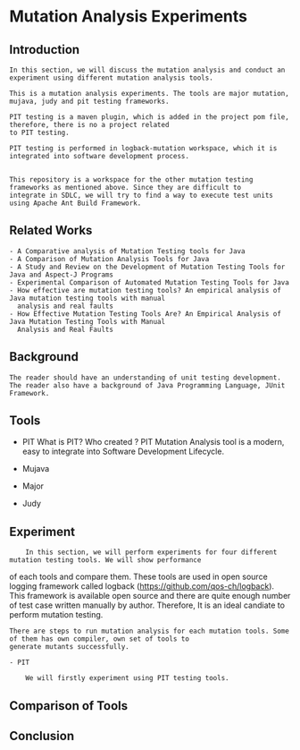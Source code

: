 # Mutation Analysis Experiments

## Introduction

    In this section, we will discuss the mutation analysis and conduct an experiment using different mutation analysis tools. 
    
    This is a mutation analysis experiments. The tools are major mutation, mujava, judy and pit testing frameworks. 

    PIT testing is a maven plugin, which is added in the project pom file, therefore, there is no a project related 
    to PIT testing.
    
    PIT testing is performed in logback-mutation workspace, which it is integrated into software development process.


    This repository is a workspace for the other mutation testing frameworks as mentioned above. Since they are difficult to 
    integrate in SDLC, we will try to find a way to execute test units using Apache Ant Build Framework.

## Related Works

    - A Comparative analysis of Mutation Testing tools for Java
    - A Comparison of Mutation Analysis Tools for Java
    - A Study and Review on the Development of Mutation Testing Tools for Java and Aspect-J Programs
    - Experimental Comparison of Automated Mutation Testing Tools for Java
    - How effective are mutation testing tools? An empirical analysis of Java mutation testing tools with manual 
      analysis and real faults
    - How Effective Mutation Testing Tools Are? An Empirical Analysis of Java Mutation Testing Tools with Manual 
      Analysis and Real Faults


## Background

    The reader should have an understanding of unit testing development.
    The reader also have a background of Java Programming Language, JUnit Framework.

## Tools

  - PIT
    What is PIT? Who created ? 
    PIT Mutation Analysis tool is a modern, easy to integrate into Software Development Lifecycle.

  - Mujava

  - Major

  - Judy

## Experiment

        In this section, we will perform experiments for four different mutation testing tools. We will show performance 
of each tools and compare them. These tools are used in open source logging framework called logback (https://github.com/qos-ch/logback). This framework is available open source and there are quite enough number of test case written manually by author. Therefore, It is an ideal candiate to perform mutation testing. 
    
    There are steps to run mutation analysis for each mutation tools. Some of them has own compiler, own set of tools to
    generate mutants successfully. 
    
    - PIT 
    
        We will firstly experiment using PIT testing tools. 

## Comparison of Tools    

## Conclusion
